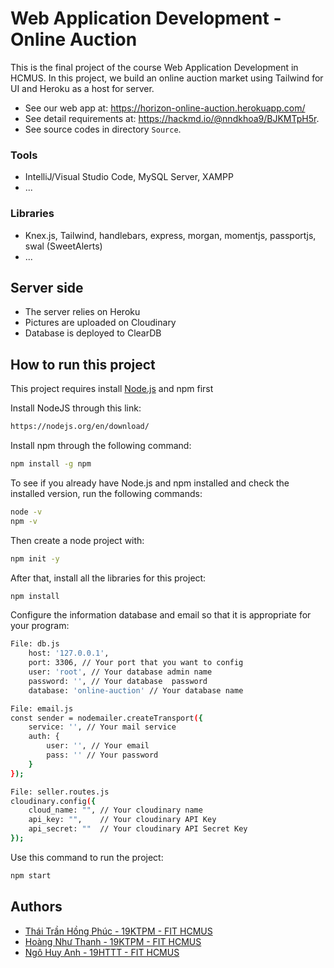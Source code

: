 # Web Application Development - Online Auction
This is the final project of the course Web Application Development in HCMUS. In this project, we build an online auction market using Tailwind for UI and Heroku as a host for server.

- See our web app at: https://horizon-online-auction.herokuapp.com/
- See detail requirements at: https://hackmd.io/@nndkhoa9/BJKMTpH5r.
- See source codes in directory `Source`.

### Tools

- IntelliJ/Visual Studio Code, MySQL Server, XAMPP
- ...

### Libraries

- Knex.js, Tailwind, handlebars, express, morgan, momentjs, passportjs, swal (SweetAlerts)
- ...

## Server side

- The server relies on Heroku
- Pictures are uploaded on Cloudinary 
- Database is deployed to ClearDB

## How to run this project
This project requires install [Node.js](https://nodejs.org/) and npm first

Install NodeJS through this link:
```sh
https://nodejs.org/en/download/
```

Install npm through the following command:

```sh
npm install -g npm
```

To see if you already have Node.js and npm installed and check the installed version, run the following commands:

```sh
node -v
npm -v
```

Then create a node project with:
```sh
npm init -y
```

After that, install all the libraries for this project:
```sh
npm install
```

Configure the information database and email so that it is appropriate for your program:
```sh
File: db.js
    host: '127.0.0.1',
    port: 3306, // Your port that you want to config
    user: 'root', // Your database admin name
    password: '', // Your database  password
    database: 'online-auction' // Your database name

File: email.js
const sender = nodemailer.createTransport({
    service: '', // Your mail service
    auth: {
        user: '', // Your email
        pass: '' // Your password
    }
});

File: seller.routes.js
cloudinary.config({
    cloud_name: "", // Your cloudinary name
    api_key: "",    // Your cloudinary API Key
    api_secret: ""  // Your cloudinary API Secret Key
});

```

Use this command to run the project:
```sh
npm start
```

## Authors
- [Thái Trần Hồng Phúc - 19KTPM - FIT HCMUS](https://github.com/phucthaii1820)
- [Hoàng Như Thanh - 19KTPM - FIT HCMUS](https://github.com/thanhhoang4869)
- [Ngô Huy Anh - 19HTTT - FIT HCMUS](https://github.com/tristanhuyanhngo)

